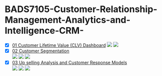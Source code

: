 # BADS7105-Customer-Relationship-Management-Analytics-and-Intelligence-CRM-

- [x] [01 Customer Lifetime Value (CLV) Dashboard](./01%20Customer%20Lifetime%20Value%20(CLV)%20Dashboard)
 [![](https://img.shields.io/badge/-Dashboard-blue)](#) [![](https://img.shields.io/badge/-Power--BI-green)](#)  
- [x] [02 Customer Segmentation](./02%20Customer%20Segmentation)  
[![](https://img.shields.io/badge/-K--Means-orange)](#) [![](https://img.shields.io/badge/-Python-green)](#) [![](https://img.shields.io/badge/-Google--Colab-blue)](#) 
- [x] [03 Up selling Analysis and Customer Response Models](./Homework%2003%20-%20Value%20Proposition)  
[![](https://img.shields.io/badge/-K--Means-orange)](#) [![](https://img.shields.io/badge/-Python-green)](#) [![](https://img.shields.io/badge/-Google--Colab-blue)](#) 
